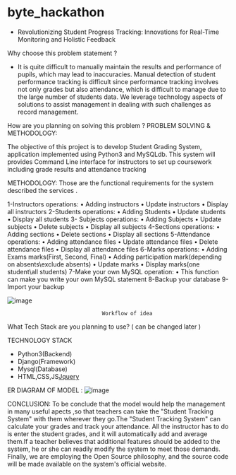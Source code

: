 # byte_hackathon
-	Revolutionizing Student Progress Tracking: Innovations for Real-Time Monitoring and Holistic Feedback


Why choose this problem statement ?
-	It is quite difficult to manually maintain the results and performance of pupils, which may lead to inaccuracies. Manual detection of student performance tracking is difficult since performance tracking involves not only grades but also attendance, which is difficult to manage due to the large number of students data. We leverage technology aspects of solutions to assist management in dealing with such challenges as record management.


How are you planning on solving this problem ? 
PROBLEM SOLVING & METHODOLOGY:

The objective of this project is to develop Student Grading System, application implemented using Python3 and MySQLdb.
This system will provides Command Line interface for instructors to set up coursework including grade results and attendance tracking

METHODOLOGY:
Those are the functional requirements for the system described the services .

1-Instructors operations:
•	Adding instructors
•	Update instructors
•	Display all instructors
2-Students operations:
•	Adding Students
•	Update students
•	Display all students
3- Subjects operations:
•	Adding Subjects
•	Update subjects
•	Delete subjects
•	Display all subjects
4-Sections operations:
•	Adding sections
•	Delete sections
•	Display all sections
5-Attendance operations:
•	Adding attendance files
•	Update attendance files
•	Delete attendance files
•	Display all attendance files
6-Marks operations:	
•	Adding Exams marks(First, Second, Final)
•	Adding participation mark(depending on absents\exclude absents)
•	Update marks
•	Display marks(one student\all students)
7-Make your own MySQL operation:
•	This function can make you write your own MySQL statement
8-Backup your database
9-Import your backup

 ![image](https://user-images.githubusercontent.com/93417785/224493801-536bc4c3-4e32-41f0-b50f-da3f319631c8.png)


                                  Workflow of idea
            
What Tech Stack are you planning to use? 
( can be changed later )

TECHNOLOGY STACK
-	Python3(Backend)
-	Django(Framework)
-	Mysql(Database)
-	HTML,CSS,JS[Jquery](Front-end)



ER DIAGRAM OF MODEL :
![image](https://user-images.githubusercontent.com/93417785/224493761-8f610c81-f160-4a15-9f19-a2a6ff3b9560.png)

 



CONCLUSION:
 To be conclude that the model would help the management in many useful apects ,so that teachers can take the "Student Tracking System" with them wherever they go.The "Student Tracking System" can calculate your grades and track your attendance. All the instructor has to do is enter the student grades, and it will automatically add and average them.If a teacher believes that additional features should be added to the system, he or she can readily modify the system to meet those demands. Finally, we are employing the Open Source philosophy, and the source code will be made available on the system's official website.
